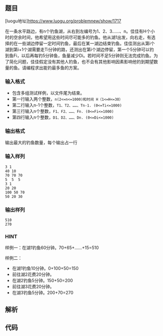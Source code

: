 ## 题目

[luogu地址]https://www.luogu.org/problemnew/show/1717


在一条水平路边，有n个钓鱼湖，从右到左编号为1、2、3……、n。佳佳有H个小时的空余时间，他希望用这些时间尽可能多的钓鱼。他从湖1出发，向右走，有选择的在一些湖边停留一定时间钓鱼，最后在某一湖边结束钓鱼。佳佳测出从第i个湖到第i+1个湖需要走Ti分钟的路，还测出在第i个湖边停留，第一个5分钟可以钓到鱼Fi，以后再每钓5分钟鱼，鱼量减少Di。若时间不足5分钟则无法完成钓鱼。为了简化问题，佳佳假定没有其他人钓鱼，也不会有其他影响因素影响他钓到期望数量的鱼。请编程求出能钓最多鱼的方案。


### 输入格式

 - 包含多组测试样例，以文件尾为结束。
 - 第一行输入两个整数，`n(2<=n<=1000)和时间 H（1<=H<=30）`
 - 第二行输入n-1个整数，`T1、T2、……、Tn-1. (0<=Ti<=1000)`
 - 第三行输入n个整数，`F1、F2、……、Fn. (0<=Fi<=1000)`
 - 第四行输入n个整数，`D1、D2、……、Dn. (0<=Di<=1000)`


### 输出格式

输出最大的钓鱼数量，每个输出占一行

### 输入样列

```
3 1
40 10
70 70 70
5  5  5
3 1
20 20
100 50 70
50 20 30
```

### 输出样列

```
510
270
```

### HINT
样例一：在湖1钓鱼60分钟。70+65+……+15=510

样例二：

 - 在湖1钓鱼10分钟。0+100+50=150
 - 前往湖2花费20分钟。
 - 在湖2钓鱼5分钟。150+50=200
 - 前往湖3花费20分钟。
 - 在湖3钓鱼5分钟。200+70=270


## 解析

## 代码
